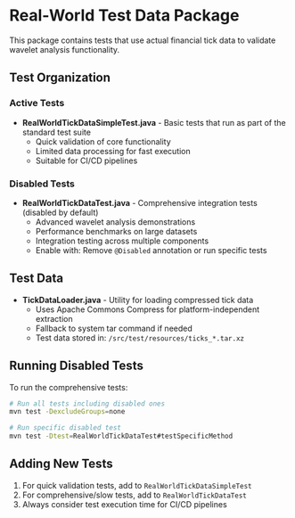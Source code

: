 # Real-World Test Data Package

This package contains tests that use actual financial tick data to validate wavelet analysis functionality.

## Test Organization

### Active Tests
- **RealWorldTickDataSimpleTest.java** - Basic tests that run as part of the standard test suite
  - Quick validation of core functionality
  - Limited data processing for fast execution
  - Suitable for CI/CD pipelines

### Disabled Tests
- **RealWorldTickDataTest.java** - Comprehensive integration tests (disabled by default)
  - Advanced wavelet analysis demonstrations
  - Performance benchmarks on large datasets
  - Integration testing across multiple components
  - Enable with: Remove `@Disabled` annotation or run specific tests

## Test Data
- **TickDataLoader.java** - Utility for loading compressed tick data
  - Uses Apache Commons Compress for platform-independent extraction
  - Fallback to system tar command if needed
  - Test data stored in: `/src/test/resources/ticks_*.tar.xz`

## Running Disabled Tests

To run the comprehensive tests:

```bash
# Run all tests including disabled ones
mvn test -DexcludeGroups=none

# Run specific disabled test
mvn test -Dtest=RealWorldTickDataTest#testSpecificMethod
```

## Adding New Tests

1. For quick validation tests, add to `RealWorldTickDataSimpleTest`
2. For comprehensive/slow tests, add to `RealWorldTickDataTest` 
3. Always consider test execution time for CI/CD pipelines
